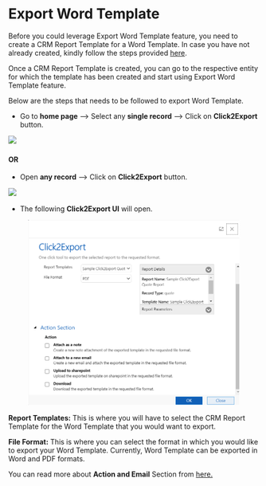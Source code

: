 # Export Word Template

Before you could leverage Export Word Template feature, you need to create a CRM Report Template for a Word Template. In case you have not already created, kindly follow the steps provided [here](https://docs.inogic.com/click2export/configuration/templates/word-template).&#x20;

Once a CRM Report Template is created, you can go to the respective entity for which the template has been created and start using Export Word Template feature.&#x20;

Below are the steps that needs to be followed to export Word Template.

* Go to **home page** --> Select any **single record** --> Click on **Click2Export** button.

![](../../.gitbook/assets/WTU\_1.png)

#### OR

* Open **any record** --> Click on **Click2Export** button.

![](../../.gitbook/assets/WTU\_2.png)

* The following **Click2Export UI** will open.

<figure><img src="../../.gitbook/assets/23.1.PNG" alt=""><figcaption></figcaption></figure>

**Report Templates:** This is where you will have to select the CRM Report Template for the Word Template that you would want to export.

**File Format:** This is where you can select the format in which you would like to export your Word Template. Currently, Word Template can be exported in Word and PDF formats.

You can read more about **Action and Email** Section from [here.](https://docs.inogic.com/click2export/features/action-and-email-section)





